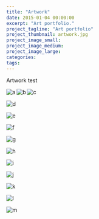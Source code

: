 ```yaml
---
title: "Artwork"
date: 2015-01-04 00:00:00
excerpt: "Art portfolio."
project_tagline: "Art portfolio"
project_thumbnail: artwork.jpg
project_image_small: 
project_image_medium: 
project_image_large: 
categories:
tags:
---
```


Artwork test

<p> <img src="/img/projects/artwork/a.JPG" alt="a" align="left"> </p>
<p> <img src="/img/projects/artwork/b.JPG" alt="b" align="left"> </p>
<p> <img src="/img/projects/artwork/c.JPG" alt="c" align="middle"> </p>
<p> <img src="/img/projects/artwork/d.JPG" alt="d" align="middle"> </p>
<p> <img src="/img/projects/artwork/e.jpg" alt="e" align="middle"> </p>
<p> <img src="/img/projects/artwork/f.JPG" alt="f" align="middle"> </p>
<p> <img src="/img/projects/artwork/g.jpg" alt="g" align="middle"> </p>
<p> <img src="/img/projects/artwork/h.jpg" alt="h" align="middle"> </p>
<p> <img src="/img/projects/artwork/i.JPG" alt="i" align="middle"> </p>
<p> <img src="/img/projects/artwork/j.jpg" alt="j" align="middle"> </p>
<p> <img src="/img/projects/artwork/k.jpg" alt="k" align="middle"> </p>
<p> <img src="/img/projects/artwork/l.jpg" alt="l" align="middle"> </p>
<p> <img src="/img/projects/artwork/m.jpg" alt="m" align="middle"> </p>